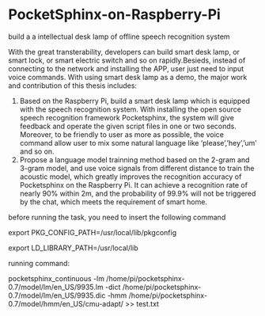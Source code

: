# PocketSphinx-on-Raspberry-Pi
  build a a intellectual desk lamp of offline speech recognition system
  
  With the great transterability, developers can build smart desk lamp, or smart lock, or smart electric switch and so on rapidly.Besieds, instead of connecting to the network and installing the APP, user just need to input voice commands. With using smart desk lamp as a demo, the major work and contribution of this thesis includes:
1.	  Based on the Raspberry Pi, build a smart desk lamp which is equipped with the speech recognition system. With installing the open source speech recognition framework Pocketsphinx, the system will give feedback and operate the given script files in one or two seconds. Moreover, to be friendly to user as more as possible, the voice command allow user to mix some natural language like ‘please’,’hey’,’um’ and so on. 
2.	  Propose a language model trainning method based on the 2-gram and 3-gram model, and use voice signals from different distance to train the acoustic model, which greatly improves the recognition accuracy of Pocketsphinx on the Raspberry Pi. It can achieve a recognition rate of nearly 90% within 2m, and the probability of 99.9% will not be triggered by the chat, which meets the requirement of smart home.

before running the task, you need to insert the following command
  
  export PKG_CONFIG_PATH=/usr/local/lib/pkgconfig
  
  export LD_LIBRARY_PATH=/usr/local/lib

running command:
  
  pocketsphinx_continuous -lm /home/pi/pocketsphinx-0.7/model/lm/en_US/9935.lm -dict /home/pi/pocketsphinx-0.7/model/lm/en_US/9935.dic -hmm /home/pi/pocketsphinx-0.7/model/hmm/en_US/cmu-adapt/  >> test.txt
